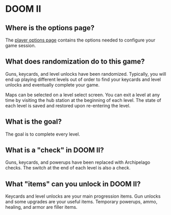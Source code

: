 # DOOM II

## Where is the options page?

The [player options page](../player-options) contains the options needed to configure your game session.

## What does randomization do to this game?

Guns, keycards, and level unlocks have been randomized. Typically, you will end up playing different levels out of order to find your keycards and level unlocks and eventually complete your game.

Maps can be selected on a level select screen. You can exit a level at any time by visiting the hub station at the beginning of each level. The state of each level is saved and restored upon re-entering the level.

## What is the goal?

The goal is to complete every level.

## What is a "check" in DOOM II?

Guns, keycards, and powerups have been replaced with Archipelago checks. The switch at the end of each level is also a check.

## What "items" can you unlock in DOOM II?

Keycards and level unlocks are your main progression items. Gun unlocks and some upgrades are your useful items. Temporary powerups, ammo, healing, and armor are filler items.
